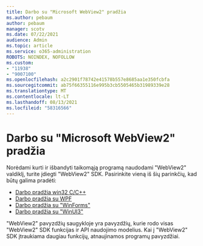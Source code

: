 ```yaml
---
title: Darbo su "Microsoft WebView2" pradžia
ms.author: pebaum
author: pebaum
manager: scotv
ms.date: 07/22/2021
audience: Admin
ms.topic: article
ms.service: o365-administration
ROBOTS: NOINDEX, NOFOLLOW
ms.custom:
- "11938"
- "9007100"
ms.openlocfilehash: a2c2901f78742e41578b557e8685aa1e350fcbfa
ms.sourcegitcommit: ab75f66355116e995b3cb5505465b31989339e28
ms.translationtype: MT
ms.contentlocale: lt-LT
ms.lasthandoff: 08/13/2021
ms.locfileid: "58316566"
---
```

# <a name="get-started-with-microsoft-webview2"></a>Darbo su "Microsoft WebView2" pradžia

Norėdami kurti ir išbandyti taikomąją programą naudodami "WebView2" valdiklį, turite įdiegti "WebView2" SDK. Pasirinkite vieną iš šių parinkčių, kad būtų galima pradėti:

- [Darbo pradžia win32 C/C++](https://docs.microsoft.com/microsoft-edge/webview2/get-started/win32)
- [Darbo pradžia su WPF](https://docs.microsoft.com/microsoft-edge/webview2/get-started/wpf)
- [Darbo pradžia su "WinForms"](https://docs.microsoft.com/microsoft-edge/webview2/get-started/winforms)
- [Darbo pradžia su "WinUI3"](https://docs.microsoft.com/microsoft-edge/webview2/get-started/winui)

"WebView2" pavyzdžių saugykloje yra pavyzdžių, kurie rodo visas "WebView2" SDK funkcijas ir API naudojimo modelius. Kai į "WebView2" SDK įtraukiama daugiau funkcijų, atnaujinamos programų pavyzdžiai.

